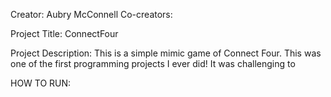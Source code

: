Creator: Aubry McConnell
Co-creators: 

Project Title: ConnectFour

Project Description: This is a simple mimic game of Connect Four. This was one of the first programming projects I ever did! It was challenging to 

HOW TO RUN: 

